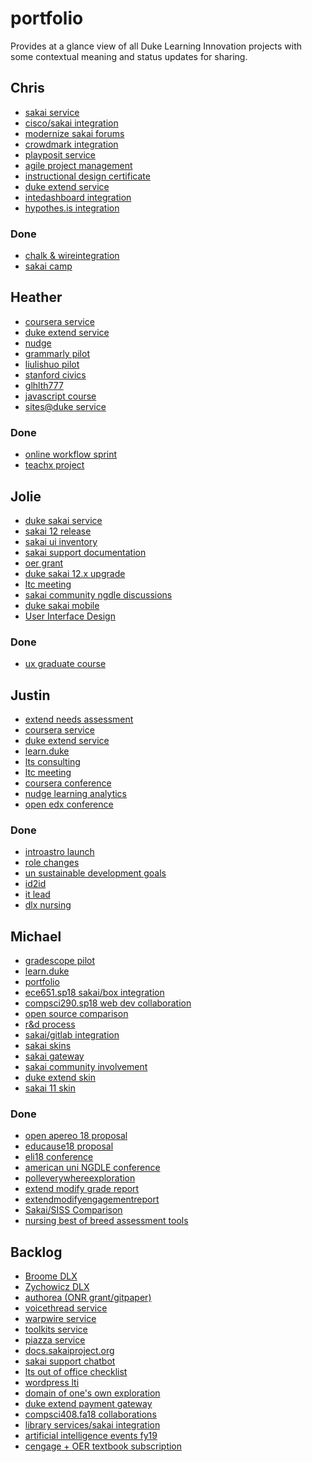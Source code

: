 # portfolio

Provides at a glance view of all Duke Learning Innovation projects with some contextual meaning and status updates for sharing.


## Chris

* [sakai service](sakai.service)
* [cisco/sakai integration]()
* [modernize sakai forums](sakai.community)
* [crowdmark integration]()
* [playposit service](playposit.service)
* [agile project management]()
* [instructional design certificate]()
* [duke extend service](extend.service)
* [intedashboard integration]()
* [hypothes.is integration]()

### Done

* [chalk & wireintegration]()
* [sakai camp](sakai.community)

## Heather

* [coursera service](coursera.support.service)
* [duke extend service](extend.service)
* [nudge](nudge.project)
* [grammarly pilot]()
* [liulishuo pilot]()
* [stanford civics](stanford.civics.course)
* [glhlth777](glhlth.777.course)
* [javascript course]()
* [sites@duke service]()

### Done

* [online workflow sprint](online.workflow.sprint.project)
* [teachx project]()

## Jolie

* [duke sakai service](sakai.service)
* [sakai 12 release](sakai.community)
* [sakai ui inventory](sakai.ui.inventory.project)
* [sakai support documentation]()
* [oer grant]()
* [duke sakai 12.x upgrade](sakai.12.upgrade.project)
* [ltc meeting]()
* [sakai community ngdle discussions]()
* [duke sakai mobile]()
* [User Interface Design]()

### Done

* [ux graduate course]()

## Justin

* [extend needs assessment](extend.needs.assessment.project)
* [coursera service](coursera.support.service)
* [duke extend service](extend.service)
* [learn.duke](learn.duke.project)
* [lts consulting]()
* [ltc meeting]()
* [coursera conference]()
* [nudge learning analytics]()
* [open edx conference]()

### Done

* [introastro launch]()
* [role changes]()
* [un sustainable development goals]()
* [id2id]()
* [it lead]()
* [dlx nursing]()

## Michael

* [gradescope pilot](gradescope.project)
* [learn.duke](learn.duke.project)
* [portfolio](/)
* [ece651.sp18 sakai/box integration](ece651.sp18.project)
* [compsci290.sp18 web dev collaboration]()
* [open source comparison]()
* [r&d process]()
* [sakai/gitlab integration]()
* [sakai skins]()
* [sakai gateway]()
* [sakai community involvement](sakai.community)
* [duke extend skin]()
* [sakai 11 skin]()

### Done

* [open apereo 18 proposal]()
* [educause18 proposal]()
* [eli18 conference]()
* [american uni NGDLE conference]()
* [polleverywhereexploration]()
* [extend modify grade report]()
* [extendmodifyengagementreport]()
* [Sakai/SISS Comparison](sakai.siss.comparison.project)
* [nursing best of breed assessment tools]()

## Backlog

* [Broome DLX]()
* [Zychowicz DLX]()
* [authorea \(ONR grant/gitpaper\)]()
* [voicethread service]()
* [warpwire service]()
* [toolkits service]()
* [piazza service]()
* [docs.sakaiproject.org]()
* [sakai support chatbot]()
* [lts out of office checklist]()
* [wordpress lti]()
* [domain of one's own exploration]()
* [duke extend payment gateway]()
* [compsci408.fa18 collaborations]()
* [library services/sakai integration]()
* [artificial intelligence events fy19]()
* [cengage + OER textbook subscription]()







